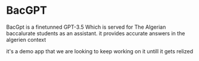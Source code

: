 # BacGPT

BacGpt is a finetunned GPT-3.5 Which is served for The Algerian baccalurate students as an assistant.
it provides accurate answers in the algerien context 

it's a demo app that we are looking to keep working on it untill it gets relized


